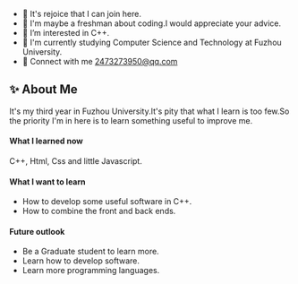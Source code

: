 - 👋 It's rejoice that I can join here.
- 🔭 I'm maybe a freshman about coding.I would appreciate your advice.
- 👀 I’m interested in C++.
- 🌱 I'm currently studying Computer Science and Technology at Fuzhou University.
- 💬 Connect with me 2473273950@qq.com

## ✨  About Me
It's my third year in Fuzhou University.It's pity that what I learn is too few.So the priority I'm in here is to learn something useful to improve me.

#### What I learned now
C++, Html, Css and little Javascript.

#### What I want to learn
- How to develop some useful software in C++.
- How to combine the front and back ends.

#### Future outlook
- Be a Graduate student to learn more.
- Learn how to develop software.
- Learn more programming languages.

<!---
luckzhp/luckzhp is a ✨ special ✨ repository because its `README.md` (this file) appears on your GitHub profile.
You can click the Preview link to take a look at your changes.
--->
